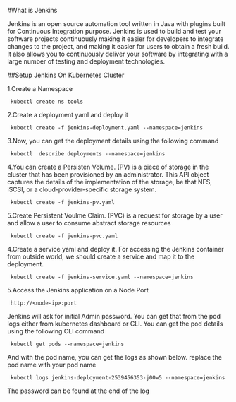 #What is Jenkins

Jenkins is an open source automation tool written in Java with plugins built for Continuous Integration purpose. Jenkins is used to build and test your software projects continuously making it easier for developers to integrate changes to the project, and making it easier for users to obtain a fresh build. It also allows you to continuously deliver your software by integrating with a large number of testing and deployment technologies.

##Setup Jenkins On Kubernetes Cluster

1.Create a Namespace
```   
 kubectl create ns tools
```
2.Create a deployment yaml and deploy it
```
 kubectl create -f jenkins-deployment.yaml --namespace=jenkins
```
3.Now, you can get the deployment details using the following command
```
 kubectl  describe deployments --namespace=jenkins
```
4.You can create a Persisten Volume. (PV) is a piece of storage in the cluster that has been provisioned by an administrator. This API object captures the details of the implementation of the storage, be that NFS, iSCSI, or a cloud-provider-specific storage system.
```
 kubectl create -f jenkins-pv.yaml
```
5.Create Persistent Voulme Claim. (PVC) is a request for storage by a user and allow a user to consume abstract storage resources
```
 kubectl create -f jenkins-pvc.yaml
 ```
4.Create a service yaml and deploy it. For accessing the Jenkins container from outside world, we should create a service and map it to the deployment.
```
 kubectl create -f jenkins-service.yaml --namespace=jenkins
```
5.Access the Jenkins application on a Node Port
```
 http://<node-ip>:port
```
Jenkins will ask for initial Admin password. You can get that from the pod logs either from kubernetes dashboard or  CLI. You can get the pod details using the following CLI command
```
 kubectl get pods --namespace=jenkins
```
And with the pod name, you can get the logs as shown below. replace the pod name with your pod name
```
 kubectl logs jenkins-deployment-2539456353-j00w5 --namespace=jenkins
```
The password can be found at the end of the log





